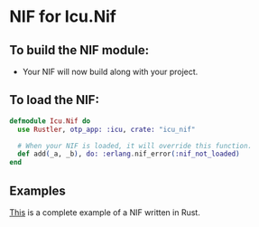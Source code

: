 # NIF for Icu.Nif

## To build the NIF module:

- Your NIF will now build along with your project.

## To load the NIF:

```elixir
defmodule Icu.Nif do
  use Rustler, otp_app: :icu, crate: "icu_nif"

  # When your NIF is loaded, it will override this function.
  def add(_a, _b), do: :erlang.nif_error(:nif_not_loaded)
end
```

## Examples

[This](https://github.com/rusterlium/NifIo) is a complete example of a NIF written in Rust.
